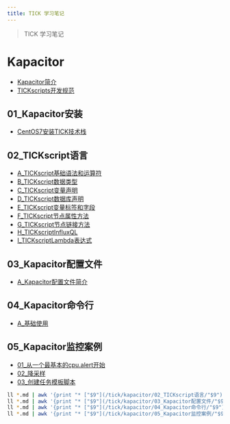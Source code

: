 ```yaml
---
title: TICK 学习笔记
---
```


> TICK 学习笔记

# Kapacitor

* [Kapacitor简介](/tick/kapacitor/kapacitor-introduce.html)
* [TICKscripts开发规范](/tick/kapacitor/TICKscriptsDevelopmentSpecification.html)

## 01_Kapacitor安装

* [CentOS7安装TICK技术栈](/tick/kapacitor/01_Kapacitor安装/CentOS7安装TICK技术栈.html)

## 02_TICKscript语言

* [A_TICKscript基础语法和运算符](/tick/kapacitor/02_TICKscript语言/A_TICKscript基础语法和运算符.html)
* [B_TICKscript数据类型](/tick/kapacitor/02_TICKscript语言/B_TICKscript数据类型.html)
* [C_TICKscript变量声明](/tick/kapacitor/02_TICKscript语言/C_TICKscript变量声明.html)
* [D_TICKscript数据库声明](/tick/kapacitor/02_TICKscript语言/D_TICKscript数据库声明.html)
* [E_TICKscript变量标签和字段](/tick/kapacitor/02_TICKscript语言/E_TICKscript变量标签和字段.html)
* [F_TICKscript节点属性方法](/tick/kapacitor/02_TICKscript语言/F_TICKscript节点属性方法.html)
* [G_TICKscript节点链接方法](/tick/kapacitor/02_TICKscript语言/G_TICKscript节点链接方法.html)
* [H_TICKscriptInfluxQL](/tick/kapacitor/02_TICKscript语言/H_TICKscriptInfluxQL.html)
* [I_TICKscriptLambda表达式](/tick/kapacitor/02_TICKscript语言/I_TICKscriptLambda表达式.html)


## 03_Kapacitor配置文件

* [A_Kapacitor配置文件简介](/tick/kapacitor/03_Kapacitor配置文件/A_Kapacitor配置文件简介.html)

## 04_Kapacitor命令行

* [A_基础使用](/tick/kapacitor/04_Kapacitor命令行/A_基础使用.html)


## 05_Kapacitor监控案例

* [01_从一个最基本的cpu.alert开始](/tick/kapacitor/05_Kapacitor监控案例/01_从一个最基本的cpu.alert开始.html)
* [02_降采样](/tick/kapacitor/05_Kapacitor监控案例/02_降采样.html)
* [03_创建任务模板脚本](/tick/kapacitor/05_Kapacitor监控案例/03_创建任务模板脚本.html)



```bash
ll *.md | awk '{print "* ["$9"](/tick/kapacitor/02_TICKscript语言/"$9")"}' | sed 's/.md//'|sed 's/.md/.html/g'
ll *.md | awk '{print "* ["$9"](/tick/kapacitor/03_Kapacitor配置文件/"$9")"}' | sed 's/.md//'|sed 's/.md/.html/g'
ll *.md | awk '{print "* ["$9"](/tick/kapacitor/04_Kapacitor命令行/"$9")"}' | sed 's/.md//'|sed 's/.md/.html/g'
ll *.md | awk '{print "* ["$9"](/tick/kapacitor/05_Kapacitor监控案例/"$9")"}' | sed 's/.md//'|sed 's/.md/.html/g'
```

